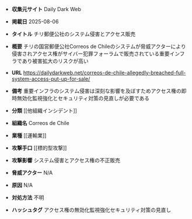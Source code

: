 - **収集元サイト**
Daily Dark Web

- **掲載日**
2025-08-06

- **タイトル**
チリ郵便公社のシステム侵害とアクセス販売

- **概要**
チリの国営郵便公社Correos de Chileのシステムが脅威アクターにより侵害されアクセス権がサイバー犯罪フォーラムで販売されている重要インフラであり被害拡大のリスクが高い

- **URL**
https://dailydarkweb.net/correos-de-chile-allegedly-breached-full-system-access-put-up-for-sale/

- **備考**
重要インフラのシステム侵害は深刻な影響を及ぼすためアクセス権の即時無効化監視強化とセキュリティ対策の見直しが必要である

- **分類**
[[他組織インシデント]]

- **組織名**
Correos de Chile

- **業種**
[[運輸業]]

- **攻撃手口**
[[標的型攻撃]]

- **攻撃影響**
システム侵害とアクセス権の不正販売

- **脅威アクター**
N/A

- **原因**
N/A

- **対処方法**
不明

- **ハッシュタグ**
アクセス権の無効化監視強化セキュリティ対策の見直し
